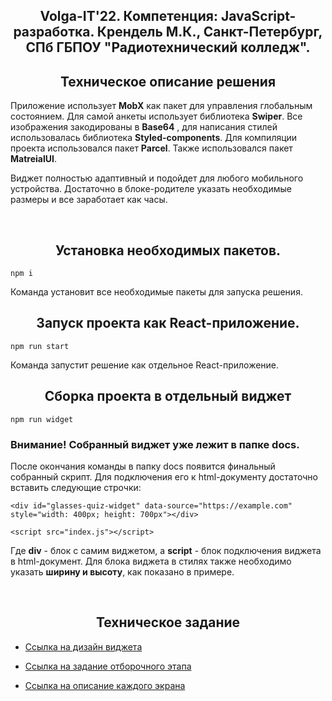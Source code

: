 <center><h2>Volga-IT'22. Компетенция: JavaScript-разработка. Крендель М.К., Санкт-Петербург, СПб ГБПОУ "Радиотехнический колледж".</h2>
</center>

<center><h2>Техническое описание решения</h2></center>

Приложение использует **MobX** как пакет для управления глобальным состоянием. Для самой анкеты использует библиотека **Swiper**. Все изображения закодированы в **Base64** , для написания стилей использовалась библиотека **Styled-components**. Для компиляции проекта использовался пакет **Parcel**. Также использовался пакет **MatreialUI**.

Виджет полностью адаптивный и подойдет для любого мобильного устройства. Достаточно в блоке-родителе указать необходимые размеры и все заработает как часы.

<br/>

<center><h2>Установка необходимых пакетов.</h2></center>

```
npm i
```

Команда установит все необходимые пакеты для запуска решения.

<center><h2>Запуск проекта как React-приложение.</h2></center>

```
npm run start
```

Команда запустит решение как отдельное React-приложение.
<br/>

<center><h2>Сборка проекта в отдельный виджет</h2></center>

```
npm run widget
```
<h3>Внимание! Собранный виджет уже лежит в папке docs. </h3>

После окончания команды в папку docs появится финальный собранный скрипт. Для подключения
его к html-документу достаточно вставить следующие строчки:

```
<div id="glasses-quiz-widget" data-source="https://example.com" style="width: 400px; height: 700px"></div>

<script src="index.js"></script>
```

Где **div** - блок с самим виджетом, а **script** - блок подключения виджета в html-документ. Для блока виджета в стилях также необходимо указать **ширину и высоту**, как показано в примере.

<br/>

<center><h2>Техническое задание</h2></center>

- [Ссылка на дизайн виджета](https://www.figma.com/file/JIwPP0eiClQtCm2zsOPzRq/VolgaIT-2022)

- [Ссылка на задание отборочного этапа](https://volga-it.org/wp-content/plugins/wp-olymp/files/57ce42844e6c5878f3b325e92ac86188.pdf)

- [Ссылка на описание каждого экрана](https://github.com/optimaxdev/volga-it-2022)
